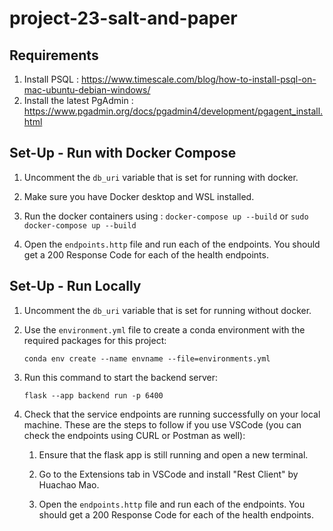 # project-23-salt-and-paper

## Requirements

1. Install PSQL : https://www.timescale.com/blog/how-to-install-psql-on-mac-ubuntu-debian-windows/
2. Install the latest PgAdmin : https://www.pgadmin.org/docs/pgadmin4/development/pgagent_install.html

## Set-Up - Run with Docker Compose 

1. Uncomment the `db_uri` variable that is set for running with docker.

2. Make sure you have Docker desktop and WSL installed.

3. Run the docker containers using : `docker-compose up --build` or `sudo docker-compose up --build`

4. Open the `endpoints.http` file and run each of the endpoints. You should get a 200 Response Code for each of the health endpoints.

## Set-Up - Run Locally

1. Uncomment the `db_uri` variable that is set for running without docker.

2. Use the `environment.yml` file to create a conda environment with the required packages for this project:

   `conda env create --name envname --file=environments.yml`

3. Run this command to start the backend server:

   `flask --app backend run -p 6400`

4. Check that the service endpoints are running successfully on your local machine. These are the steps to follow if you use VSCode (you can check the endpoints using CURL or Postman as well):

   1. Ensure that the flask app is still running and open a new terminal.

   2. Go to the Extensions tab in VSCode and install "Rest Client" by Huachao Mao.

   3. Open the `endpoints.http` file and run each of the endpoints. You should get a 200 Response Code for each of the health endpoints.
